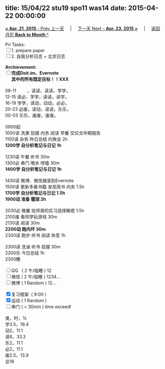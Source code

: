 title: 15/04/22 stu19 spo11 was14
date: 2015-04-22 00:00:00
---
[**< Apr. 21, 2015** - Prev 上一天](/lifelogs/2015/04/d21.html) &nbsp; &nbsp; | &nbsp; &nbsp; [下一天 Next - **Apr. 23, 2015 >**](/lifelogs/2015/04/d23.html) &nbsp; &nbsp; |  &nbsp; &nbsp; [返回月历 **Back to Month ^**](/lifelogs/2015/04/index.html)
<br/><div>Pri Tasks:<br/><input type="checkbox" />1. prepare paper</div><div><input type="checkbox" />2. 自我分析日志 + 北京日志<br/></div><div><br/></div><div><b>Archievement:</b></div><div><b><input type="checkbox" />完成Doit.im、</b><b>Evernote</b></div><div><b>      其中的</b><b>所有</b><b>既定目标！！XXX</b></div><div><div><br/></div>08-11         ，读读，读读，学学，<br/>12-15 读必，学学，读读，读学，</div><div>16-19 学学，读动，动动，必必，<br/>20-23 必废，读动，读读，乐乐，</div><div>00-03 乐乐，废废，废废。</div><div><div><br/></div>0900起<br/>1000读 洗漱 拾掇 内务 阅读 早餐 交论文中期报告</div><div>1100读 杂务 昨日总结 约聚会 2h</div><div><b>1200学 </b><b>自分析笔记与日记</b><b> 1h</b></div><div><div><br/></div>1230读 午餐 听书 30m</div><div>1300必 串门 喝水 唠嗑 30m</div><div><b>1400学</b><b> </b><b>自分析笔记与日记</b><b> 1h</b></div><div><b><br/></b><div>1430读 微博、微信摘录到Evernote</div><div>1500读 更新多看书籍 发现简书 内务 1.5h</div><div><b>1700学</b><b> </b><b>自分析笔记与日记</b><b> 1.5h</b></div><div><b>1900动 准备 毽球 2h</b></div><div><br/></div><div>2030必 晚餐 给师弟的实习选择解惑 1.5h</div><div>2100废 看同学玩游戏 30m</div><div>2130读 阅读 30m</div><div><b>2200动 跑内环 30m</b></div>2300读 跑步 听书 阅读 休息 1h</div><div><div><br/></div>2300读 洗澡 听书 拾掇 30m</div><div>2300乐 今日总结 1h</div><div>2300睡</div><div><br/></div><div><input type="checkbox" />QQ   ( 2 午/临睡 ) 12<br/><input type="checkbox" />微信 ( 2 午/临睡 ) 1234…</div><div><input type="checkbox" />微博 ( 1 Random ) 12…</div><div><br/></div><div><input type="checkbox" checked="true" />复习框架  ( 9:00 ) <br/></div><div><input type="checkbox" checked="true" />运动 ( 1 Random ) </div><div><input type="checkbox" />串门 ( < 30min ) time exceed!</div><div><div><br/></div>类，时，%<br/>学3.5，19.4<br/>动2，11.1<br/>读6，33.3<br/>乐2，11.1<br/>必2，11.1<br/>废2.5，13.9<br/>总18</div>